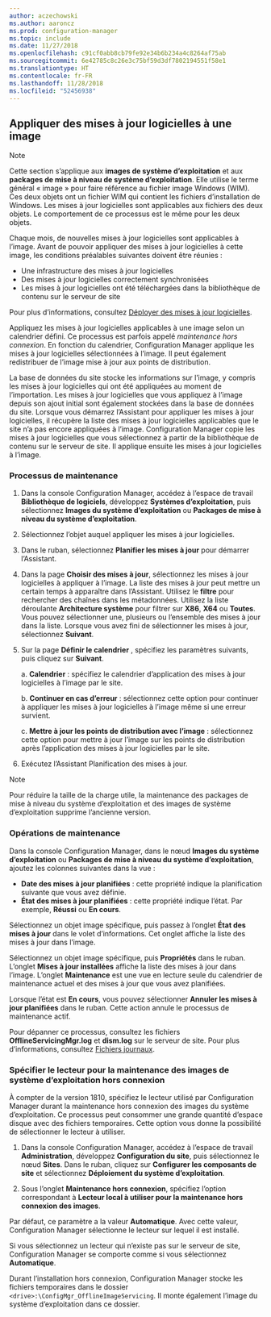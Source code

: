 ```yaml
---
author: aczechowski
ms.author: aaroncz
ms.prod: configuration-manager
ms.topic: include
ms.date: 11/27/2018
ms.openlocfilehash: c91cf0abb8cb79fe92e34b6b234a4c8264af75ab
ms.sourcegitcommit: 6e42785c8c26e3c75bf59d3df7802194551f58e1
ms.translationtype: HT
ms.contentlocale: fr-FR
ms.lasthandoff: 11/28/2018
ms.locfileid: "52456938"
---
```

##  <a name="BKMK_OSImagesApplyUpdates"></a> Appliquer des mises à jour logicielles à une image  

> [!Note]  
> Cette section s’applique aux **images de système d’exploitation** et aux **packages de mise à niveau de système d’exploitation**. Elle utilise le terme général « image » pour faire référence au fichier image Windows (WIM). Ces deux objets ont un fichier WIM qui contient les fichiers d’installation de Windows. Les mises à jour logicielles sont applicables aux fichiers des deux objets. Le comportement de ce processus est le même pour les deux objets.  

Chaque mois, de nouvelles mises à jour logicielles sont applicables à l’image. Avant de pouvoir appliquer des mises à jour logicielles à cette image, les conditions préalables suivantes doivent être réunies : 

- Une infrastructure des mises à jour logicielles  
- Des mises à jour logicielles correctement synchronisées  
- Les mises à jour logicielles ont été téléchargées dans la bibliothèque de contenu sur le serveur de site  

Pour plus d’informations, consultez [Déployer des mises à jour logicielles](/sccm/sum/deploy-use/deploy-software-updates).  

Appliquez les mises à jour logicielles applicables à une image selon un calendrier défini. Ce processus est parfois appelé *maintenance hors connexion*. En fonction du calendrier, Configuration Manager applique les mises à jour logicielles sélectionnées à l’image. Il peut également redistribuer de l’image mise à jour aux points de distribution. 

La base de données du site stocke les informations sur l’image, y compris les mises à jour logicielles qui ont été appliquées au moment de l’importation. Les mises à jour logicielles que vous appliquez à l’image depuis son ajout initial sont également stockées dans la base de données du site. Lorsque vous démarrez l’Assistant pour appliquer les mises à jour logicielles, il récupère la liste des mises à jour logicielles applicables que le site n’a pas encore appliquées à l’image. Configuration Manager copie les mises à jour logicielles que vous sélectionnez à partir de la bibliothèque de contenu sur le serveur de site. Il applique ensuite les mises à jour logicielles à l’image.  


### <a name="servicing-process"></a>Processus de maintenance  

1.  Dans la console Configuration Manager, accédez à l’espace de travail **Bibliothèque de logiciels**, développez **Systèmes d’exploitation**, puis sélectionnez **Images du système d’exploitation** ou **Packages de mise à niveau du système d’exploitation**.  

2.  Sélectionnez l’objet auquel appliquer les mises à jour logicielles.  

3.  Dans le ruban, sélectionnez **Planifier les mises à jour** pour démarrer l’Assistant.  

4.  Dans la page **Choisir des mises à jour**, sélectionnez les mises à jour logicielles à appliquer à l’image. La liste des mises à jour peut mettre un certain temps à apparaître dans l’Assistant. Utilisez le **filtre** pour rechercher des chaînes dans les métadonnées. Utilisez la liste déroulante **Architecture système** pour filtrer sur **X86**, **X64** ou **Toutes**. Vous pouvez sélectionner une, plusieurs ou l’ensemble des mises à jour dans la liste. Lorsque vous avez fini de sélectionner les mises à jour, sélectionnez **Suivant**.  

5.  Sur la page **Définir le calendrier** , spécifiez les paramètres suivants, puis cliquez sur **Suivant**.  

    a.  **Calendrier** : spécifiez le calendrier d’application des mises à jour logicielles à l’image par le site.  

    b.  **Continuer en cas d’erreur** : sélectionnez cette option pour continuer à appliquer les mises à jour logicielles à l’image même si une erreur survient.  

    c.  **Mettre à jour les points de distribution avec l’image** : sélectionnez cette option pour mettre à jour l’image sur les points de distribution après l’application des mises à jour logicielles par le site.  

6.  Exécutez l’Assistant Planification des mises à jour.  

> [!NOTE]  
>  Pour réduire la taille de la charge utile, la maintenance des packages de mise à niveau du système d’exploitation et des images de système d’exploitation supprime l’ancienne version.  


### <a name="servicing-operations"></a>Opérations de maintenance

Dans la console Configuration Manager, dans le nœud **Images du système d’exploitation** ou **Packages de mise à niveau du système d’exploitation**, ajoutez les colonnes suivantes dans la vue :
- **Date des mises à jour planifiées** : cette propriété indique la planification suivante que vous avez définie.  
- **État des mises à jour planifiées** : cette propriété indique l’état. Par exemple, **Réussi** ou **En cours**.  

Sélectionnez un objet image spécifique, puis passez à l’onglet **État des mises à jour** dans le volet d’informations. Cet onglet affiche la liste des mises à jour dans l’image. 

Sélectionnez un objet image spécifique, puis **Propriétés** dans le ruban. L’onglet **Mises à jour installées** affiche la liste des mises à jour dans l’image. L’onglet **Maintenance** est une vue en lecture seule du calendrier de maintenance actuel et des mises à jour que vous avez planifiées. 

Lorsque l’état est **En cours**, vous pouvez sélectionner **Annuler les mises à jour planifiées** dans le ruban. Cette action annule le processus de maintenance actif. 

Pour dépanner ce processus, consultez les fichiers **OfflineServicingMgr.log** et **dism.log** sur le serveur de site. Pour plus d’informations, consultez [Fichiers journaux](/sccm/core/plan-design/hierarchy/log-files).


### <a name="bkmk_servicing-drive"></a> Spécifier le lecteur pour la maintenance des images de système d’exploitation hors connexion  
<!--1358924-->

À compter de la version 1810, spécifiez le lecteur utilisé par Configuration Manager durant la maintenance hors connexion des images du système d’exploitation. Ce processus peut consommer une grande quantité d’espace disque avec des fichiers temporaires. Cette option vous donne la possibilité de sélectionner le lecteur à utiliser. 

1. Dans la console Configuration Manager, accédez à l’espace de travail **Administration**, développez **Configuration du site**, puis sélectionnez le nœud **Sites**. Dans le ruban, cliquez sur **Configurer les composants de site** et sélectionnez **Déploiement du système d’exploitation**.  

2. Sous l’onglet **Maintenance hors connexion**, spécifiez l’option correspondant à **Lecteur local à utiliser pour la maintenance hors connexion des images**.  

Par défaut, ce paramètre a la valeur **Automatique**. Avec cette valeur, Configuration Manager sélectionne le lecteur sur lequel il est installé. 

Si vous sélectionnez un lecteur qui n’existe pas sur le serveur de site, Configuration Manager se comporte comme si vous sélectionnez **Automatique**. 

Durant l’installation hors connexion, Configuration Manager stocke les fichiers temporaires dans le dossier `<drive>:\ConfigMgr_OfflineImageServicing`. Il monte également l’image du système d’exploitation dans ce dossier. 

